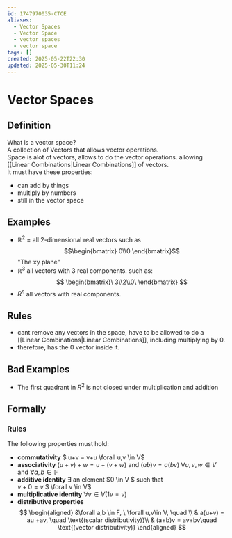 ```yaml
---
id: 1747970035-CTCE
aliases:
  - Vector Spaces
  - Vector Space
  - vector spaces
  - vector space
tags: []
created: 2025-05-22T22:30
updated: 2025-05-30T11:24
---
```


# Vector Spaces
## Definition
What is a vector space?\
A collection of Vectors that allows vector operations.\
Space is alot of vectors, allows to do the vector operations. allowing [[Linear Combinations|Linear Combinations]] of vectors.\
It must have these properties:
- can add by things
- multiply by numbers
- still in the vector space
## Examples
- $\mathbb{R}^2$ = all 2-dimensional real vectors such as
$$\begin{bmatrix}
0\\0
\end{bmatrix}$$
"The xy plane" 
- $\mathbb{R}^3$ all vectors with 3 real components. such as:
$$
\begin{bmatrix}\
3\\2\\0\
\end{bmatrix}
$$
- $R^n$ all vectors with real components.
## Rules
- cant remove any vectors in the space, have to be allowed to do a [[Linear Combinations|Linear Combinations]], including multiplying by 0.
- therefore, has the 0 vector inside it.
## Bad Examples
- The first quadrant in $R^2$ is not closed under multiplication and addition

## Formally

### Rules

The following properties must hold:

- **commutativity** 
    $ u+v = v+u \forall u,v \in V$
- **associativity** 
    $(u+v) +w = u+ (v+w)$ and $(ab)v = a(bv)$ $\forall u,v,w \in V$\
    and $\forall a,b \in \mathbb{F}$
- **additive identity** $\exists$ an element $0 \in V $ such that\
$v+0 = v$ $ \forall v \in V$
- **multiplicative identity** $\forall v \in V( 1v = v)$
- **distributive properties**
     $$
     \begin{aligned}
     &\forall a,b \in F, \ \forall u,v\in V, \quad \\
     & a(u+v) = au +av, \quad \text{(scalar distributivity)}\\
     & (a+b)v = av+bv\quad \text{(vector distributivity)}
     \end{aligned}
     $$
